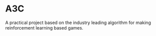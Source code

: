 # A3C
A practical project based on the industry leading algorithm for making reinforcement learning based games.
